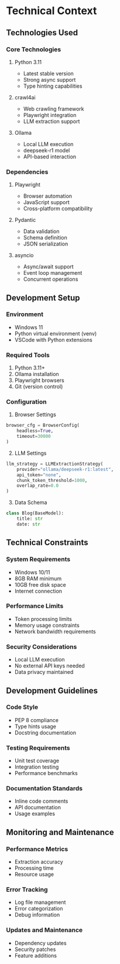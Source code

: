 # Technical Context

## Technologies Used

### Core Technologies
1. Python 3.11
   - Latest stable version
   - Strong async support
   - Type hinting capabilities

2. crawl4ai
   - Web crawling framework
   - Playwright integration
   - LLM extraction support

3. Ollama
   - Local LLM execution
   - deepseek-r1 model
   - API-based interaction

### Dependencies
1. Playwright
   - Browser automation
   - JavaScript support
   - Cross-platform compatibility

2. Pydantic
   - Data validation
   - Schema definition
   - JSON serialization

3. asyncio
   - Async/await support
   - Event loop management
   - Concurrent operations

## Development Setup

### Environment
- Windows 11
- Python virtual environment (venv)
- VSCode with Python extensions

### Required Tools
1. Python 3.11+
2. Ollama installation
3. Playwright browsers
4. Git (version control)

### Configuration
1. Browser Settings
```python
browser_cfg = BrowserConfig(
    headless=True,
    timeout=30000
)
```

2. LLM Settings
```python
llm_strategy = LLMExtractionStrategy(
    provider="ollama/deepseek-r1:latest",
    api_token="none",
    chunk_token_threshold=1000,
    overlap_rate=0.0
)
```

3. Data Schema
```python
class Blog(BaseModel):
    title: str
    date: str
```

## Technical Constraints

### System Requirements
- Windows 10/11
- 8GB RAM minimum
- 10GB free disk space
- Internet connection

### Performance Limits
- Token processing limits
- Memory usage constraints
- Network bandwidth requirements

### Security Considerations
- Local LLM execution
- No external API keys needed
- Data privacy maintained

## Development Guidelines

### Code Style
- PEP 8 compliance
- Type hints usage
- Docstring documentation

### Testing Requirements
- Unit test coverage
- Integration testing
- Performance benchmarks

### Documentation Standards
- Inline code comments
- API documentation
- Usage examples

## Monitoring and Maintenance

### Performance Metrics
- Extraction accuracy
- Processing time
- Resource usage

### Error Tracking
- Log file management
- Error categorization
- Debug information

### Updates and Maintenance
- Dependency updates
- Security patches
- Feature additions
